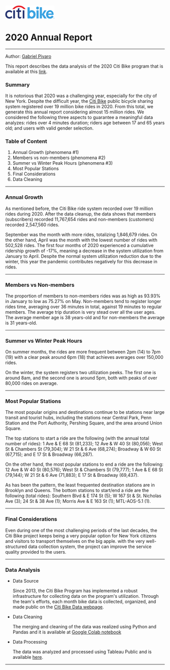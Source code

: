 <a href="https://en.wikipedia.org/wiki/Citi_Bike"><img src="Images/Citi_Bike_logo.svg" alt="Citi Bike logo" width="155"></a>
# 2020 Annual Report


<hr>

Author: [Gabriel Pivaro](https://github.com/gpivaro/Tableau_HW)<br>

This report describes the data analysis of the 2020 Citi Bike program that is available at this [link](https://public.tableau.com/profile/gabriel3364#!/vizhome/CitiBike_16100022133330/Story).<br>


<h3>Summary</h3>

It is notorious that 2020 was a challenging year, especially for the city of New York. Despite the difficult year, the [Citi Bike](https://en.wikipedia.org/wiki/Citi_Bike) public bicycle sharing system registered over 19 million bike rides in 2020. From this total, we generate this annual report considering almost 15 million rides. We considered the following three aspects to guarantee a meaningful data analyzes: rides over 4 minutes duration; riders age between 17 and 65 years old; and users with valid gender selection.

<h3>Table of Content</h3>
<ol>
    <li>Annual Growth (phenomena #1)</li>
    <li>Members vs non-members (phenomena #2)</li>
    <li>Summer vs Winter Peak Hours (phenomena #3)</li>
    <li>Most Popular Stations</li>
    <li>Final Considerations</li>
    <li>Data Cleaning</li>
</ol>

<hr>


<h3>Annual Growth</h3>

As mentioned before, the Citi Bike ride system recorded over 19 million rides during 2020. After the data cleanup, the data shows that members (subscribers) recorded 11,767,654 rides and non-members (customers) recorded 2,547,560 rides. 

September was the month with more rides, totalizing 1,846,679 rides. On the other hand, April was the month with the lowest number of rides with 502,528 rides. The first four months of 2020 experienced a cumulative ridership growth of -17%, meaning a decrease in the system utilization from January to April. Despite the normal system utilization reduction due to the winter, this year the pandemic contributes negatively for this decrease in rides.

<hr>

<h3>Members vs Non-members</h3>

The proportion of members to non-members rides was as high as 93.93% in January to low as 75.27% on May. Non-members tend to register longer rides time, averaging over 36 minutes in total, against 19 minutes to regular members. The average trip duration is very stead over all the user ages. The average member age is 38 years-old and for non-members the average is 31 years-old.

<hr>

<h3>Summer vs Winter Peak Hours</h3>

On summer months, the rides are more frequent between 2pm (14) to 7pm (19) with a clear peak around 6pm (18) that achieves averages over 150,000 rides.

On the winter, the system registers two utilization peeks. The first one is around 8am, and the second one is around 5pm, both with peaks of over 80,000 rides on average.

<hr>

<h3>Most Popular Stations</h3>

The most popular origins and destinations continue to be stations near large transit and tourist
hubs, including the stations near Central Park, Penn Station and the Port Authority, Pershing
Square, and the area around Union Square. 

The top stations to start a ride are the following (with the annual total number of rides): 1 Ave & E 68 St (81,233); 12 Ave & W 40 St (80,056); West St & Chambers St (79,304); W 21 St & 6 Ave (68,274); Broadway & W 60 St (67,715); and E 17 St & Broadway (66,287).

On the other hand, the most popular stations to end a ride are the following: 12 Ave & W 40 St (80,576); West St & Chambers St (79,777); 1 Ave & E 68 St (79,144); W 21 St & 6 Ave (71,883); E 17 St & Broadway (69,437).

As has been the pattern, the least frequented destination stations are in Brooklyn and Queens. The bottom stations to start/end a ride are the following (total rides): Southern Blvd & E 174 St (5); W 167 St & St. Nicholas Ave (3); 24 St & 38 Ave (1); Morris Ave & E 163 St (1); MTL-AOS-5.1 (1).

<hr>

<h3>Final Considerations</h3>

Even during one of the most challenging periods of the last decades, the Citi Bike project keeps being a very popular option for New York citizens and visitors to transport themselves on the big apple. with the very well-structured data collection system, the project can improve the service quality provided to the users.

<hr>

<h3>Data Analysis</h3>

<ul>
<li>Data Source</li>

Since 2013, the Citi Bike Program has implemented a robust infrastructure for collecting data on the program's utilization. Through the team's efforts, each month bike data is collected, organized, and made public on the [Citi Bike Data webpage](https://www.citibikenyc.com/system-data).

<li>Data Cleaning</li>

The merging and cleaning of the data was realized using Python and Pandas and it is available at [Google Colab notebook](https://colab.research.google.com/drive/1wHswVQf6Fg9Ds10ohUfQOtj9mhFzkyb6?usp=sharing) 


<li>Data Processing</li>

The data was analyzed and processed using Tableau Public and is available [here](https://public.tableau.com/profile/gabriel3364#!/vizhome/CitiBike_16100022133330/Story).

</ul>

<hr>


